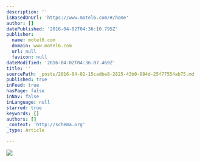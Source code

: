 ```yaml
---
description: ''
isBasedOnUrl: 'https://www.motel6.com/#/home'
author: []
datePublished: '2016-04-02T04:36:10.795Z'
publisher:
  name: motel6.com
  domain: www.motel6.com
  url: null
  favicon: null
dateModified: '2016-04-02T04:36:07.469Z'
title: ''
sourcePath: _posts/2016-04-02-15cadbe8-2825-43b0-884d-25f77554ab75.md
published: true
inFeed: true
hasPage: false
inNav: false
inLanguage: null
starred: true
keywords: []
authors: []
_context: 'http://schema.org'
_type: Article

---
```

![](https://www.motel6.com/content/dam/g6/motel6-com/hero/LasVegas_1280x640.jpg)